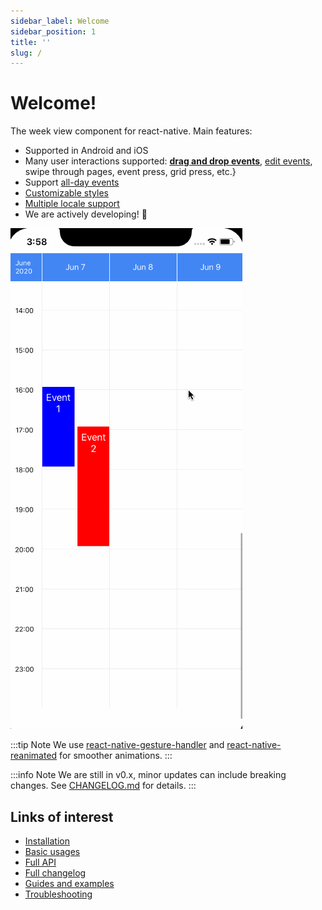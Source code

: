 ```yaml
---
sidebar_label: Welcome
sidebar_position: 1
title: ''
slug: /
---
```


# Welcome!

The week view component for react-native. Main features:

* Supported in Android and iOS
* Many user interactions supported: [**drag and drop events**](./guides/drag-drop), [edit events](./guides/edit-event), swipe through pages, event press, grid press, etc.}
* Support [all-day events](./guides/all-day-events)
* [Customizable styles](./basic-usage#customize-styles)
* [Multiple locale support](./guides/locales)
* We are actively developing! :rocket:

![weekview](../static/img/weekview-example.gif)

:::tip Note
We use [react-native-gesture-handler](https://docs.swmansion.com/react-native-gesture-handler/) and [react-native-reanimated](https://docs.swmansion.com/react-native-reanimated/) for smoother animations.
:::

:::info Note
We are still in v0.x, minor updates can include breaking changes.
See [CHANGELOG.md](https://github.com/hoangnm/react-native-week-view/blob/master/CHANGELOG.md) for details.
:::


## Links of interest

* [Installation](./installation)
* [Basic usages](./basic-usage)
* [Full API](./category/full-api)
* [Full changelog](https://github.com/hoangnm/react-native-week-view/blob/master/CHANGELOG.md)
* [Guides and examples](./category/guides)
* [Troubleshooting](./troubleshoot)

